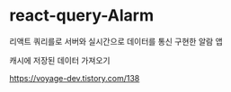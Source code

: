 # react-query-Alarm

리액트 쿼리를로 서버와 실시간으로 데이터를 통신 구현한 알람 앱

캐시에 저장된 데이터 가져오기 <br />

https://voyage-dev.tistory.com/138
